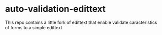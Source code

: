 # auto-validation-edittext
This repo contains a little fork of edittext that enable validate caracteristics of forms to a simple edittext 
